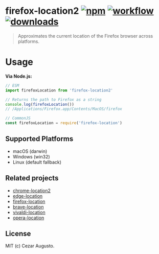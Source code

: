 [npm-image]: https://img.shields.io/npm/v/firefox-location2.svg
[npm-url]: https://npmjs.org/package/firefox-location2
[action-image]: https://github.com/cezaraugusto/firefox-location2/workflows/CI/badge.svg
[action-url]: https://github.com/cezaraugusto/firefox-location2/actions?query=workflow%3ACI
[downloads-image]: https://img.shields.io/npm/dm/firefox-location2.svg
[downloads-url]: https://npmjs.org/package/firefox-location2

# firefox-location2 [![npm][npm-image]][npm-url] [![workflow][action-image]][action-url] [![downloads][downloads-image]][downloads-url] 

> Approximates the current location of the Firefox browser across platforms.

# Usage

**Via Node.js:**

```js
// ESM
import firefoxLocation from 'firefox-location2'

// Returns the path to Firefox as a string
console.log(firefoxLocation())
// /Applications/Firefox.app/Contents/MacOS/firefox

// CommonJS
const firefoxLocation = require('firefox-location')
```

## Supported Platforms

- macOS (darwin)
- Windows (win32)
- Linux (default fallback)

## Related projects

* [chrome-location2](https://github.com/hughsk/chrome-location2)
* [edge-location](https://github.com/cezaraugusto/edge-location)
* [firefox-location](https://github.com/hughsk/firefox-location)
* [brave-location](https://github.com/cezaraugusto/brave-location)
* [vivaldi-location](https://github.com/jandrey/vivaldi-location)
* [opera-location](https://github.com/jandrey/opera-location)

## License

MIT (c) Cezar Augusto.
